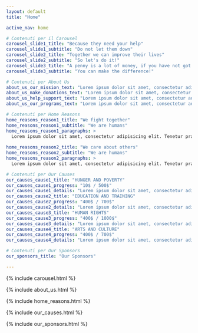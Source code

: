 ```yaml
---
layout: default
title: "Home"

active_nav: home

# Contenuti per il Carousel
carousel_slide1_title: "Because they need your help"
carousel_slide1_subtitle: "Do not let them down"
carousel_slide2_title: "Together we can improve their lives"
carousel_slide2_subtitle: "So let's do it!"
carousel_slide3_title: "A penny is a lot of money, if you have not got a penny."
carousel_slide3_subtitle: "You can make the difference!"

# Contenuti per About Us
about_us_our_mission_text: "Lorem ipsum dolor sit amet, consectetur adipisscin elit. Proin vel lectus ut eta esami vera dolor sit amet consect."
about_us_make_donations_text: "Lorem ipsum dolor sit amet, consectetur adipisscin elit. Proin vel lectus ut eta esami vera dolor sit amet consect."
about_us_help_support_text: "Lorem ipsum dolor sit amet, consectetur adipisscin elit. Proin vel lectus ut eta esami vera dolor sit amet consect."
about_us_our_programs_text: "Lorem ipsum dolor sit amet, consectetur adipisscin elit. Proin vel lectus ut eta esami vera dolor sit amet consect."

# Contenuti per Home Reasons
home_reasons_reason1_title: "We fight together"
home_reasons_reason1_subtitle: "We are humans"
home_reasons_reason1_paragraphs: >
  Lorem ipsum dolor sit amet, consectetur adipisicing elit. Tenetur praesentium, itaque facilis nesciunt ab omnis cumque similique ipsa veritatis perspiciatis, harum ad at nihil molestias, dignissimos sint consequuntur. Officia, fuga.
  
home_reasons_reason2_title: "We care about others"
home_reasons_reason2_subtitle: "We are humans"
home_reasons_reason2_paragraphs: >
  Lorem ipsum dolor sit amet, consectetur adipisicing elit. Tenetur praesentium, itaque facilis nesciunt ab omnis cumque similique ipsa veritatis perspiciatis, harum ad at nihil molestias, dignissimos sint consequuntur. Officia, fuga.

# Contenuti per Our Causes
our_causes_cause1_title: "HUNGER AND POVERTY"
our_causes_cause1_progress: "10$ / 500$"
our_causes_cause1_details: "Lorem ipsum dolor sit amet, consectetur adipiscing elit. Ut at eros rutrum turpis viverra elementum semper quis ex. Donec lorem nulla, aliquam quis neque vel, maximus lacinia urna."
our_causes_cause2_title: "EDUCATION AND TRAINING"
our_causes_cause2_progress: "400$ / 700$"
our_causes_cause2_details: "Lorem ipsum dolor sit amet, consectetur adipiscing elit. Ut at eros rutrum turpis viverra elementum semper quis ex. Donec lorem nulla, aliquam quis neque vel, maximus lacinia urna."
our_causes_cause3_title: "HUMAN RIGHTS"
our_causes_cause3_progress: "400$ / 1000$"
our_causes_cause3_details: "Lorem ipsum dolor sit amet, consectetur adipiscing elit. Ut at eros rutrum turpis viverra elementum semper quis ex. Donec lorem nulla, aliquam quis neque vel, maximus lacinia urna."
our_causes_cause4_title: "ARTS AND CULTURE"
our_causes_cause4_progress: "400$ / 700$"
our_causes_cause4_details: "Lorem ipsum dolor sit amet, consectetur adipiscing elit. Ut at eros rutrum turpis viverra elementum semper quis ex. Donec lorem nulla, aliquam quis neque vel, maximus lacinia urna."

# Contenuti per Our Sponsors
our_sponsors_title: "Our Sponsors"

---
```


<!-- Sezione Carousel -->
{% include carousel.html %}

<!-- Sezione About Us -->
{% include about_us.html %}

<!-- Sezione Home Reasons -->
{% include home_reasons.html %}

<!-- Sezione Our Causes -->
{% include our_causes.html %}

<!-- Sezione Our Sponsors -->
{% include our_sponsors.html %}

